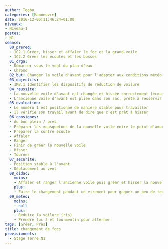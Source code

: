 ```yaml
---
author: Teebo
categories: [Manoeuvre]
date: 2016-12-05T11:46:24+01:00
niveaux:
- Niveau-1
postes:
- N1
seance:
  00_prereq:
  - 1C2.1 Gréer, hisser et affaler le foc et la grand-voile
  - 1C2.2 Gréer les écoutes et les bosses
  01_orga:
  - Démarrer sous le vent du plan d'eau
  - Chrono
  02_but: Changer la voile d'avant pour l'adapter aux conditions météo
  03_objectifs:
  - 1M2.1 Identifier les dispositifs de réduction de voilure
  04_reussite:
  - La nouvelle voile d'avant est changée et hissée correctement (écoutes, points)
  - L'ancienne voile d'avant est pliée dans son sac, prête à resservir
  05_evaluation:
  - Le numéro 1 est positionné de manière stable pour travailler
  - Il vérifie son travail avant de dire que c'est prêt à hisser
  06_consignes:
  - Au bon plein / près
  - Préparer les mousquetons de la nouvelle voile entre le point d'amure et le premier mousqueton
  - Préparer la contre écoute
  - Affaler
  - Ranger
  - Finir de gréer la nouvelle voile
  - Hisser
  - Tourner
  07_securite:
  - Position stable à l'avant
  - Déplacement au vent
  08_didac:
    moins:
    - Affaler et ranger l'ancienne voile puis gréer et hisser la nouvelle
    plus:
    - Faire le changement pendant un virement pour gagner un peu de temps
  09_meteo:
    moins:
    - null
    plus:
    - Réduire la voilure (ris)
    - Prendre foc 2 et tourmentin pour alterner
tags: [Gréer, Près]
title: changement de focs
previsionnels:
  - Stage Terre N1
---
```

